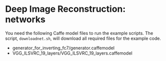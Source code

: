 # Deep Image Reconstruction: networks

You need the following Caffe model files to run the example scripts.
The script, `downloadnet.sh`, will download all required files for the example code.

- generator_for_inverting_fc7/generator.caffemodel
- VGG_ILSVRC_19_layers/VGG_ILSVRC_19_layers.caffemodel
